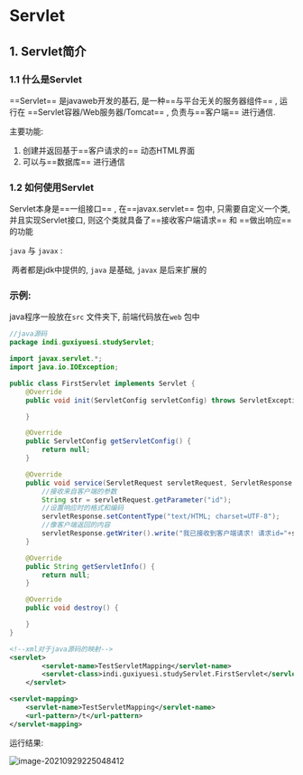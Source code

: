 # Servlet

## 1. Servlet简介

### 1.1 什么是Servlet

==Servlet== 是javaweb开发的基石, 是一种==与平台无关的服务器组件== , 运行在 ==Servlet容器/Web服务器/Tomcat== , 负责与==客户端== 进行通信.

主要功能:

1. 创建并返回基于==客户请求的== 动态HTML界面
2. 可以与==数据库== 进行通信

### 1.2 如何使用Servlet

Servlet本身是==一组接口== , 在==javax.servlet== 包中, 只需要自定义一个类, 并且实现Servlet接口, 则这个类就具备了==接收客户端请求== 和 ==做出响应== 的功能

`java` 与 `javax` :

​	两者都是jdk中提供的, `java` 是基础, `javax` 是后来扩展的

### 示例:

java程序一般放在`src` 文件夹下, 前端代码放在`web` 包中

```java
//java源码
package indi.guxiyuesi.studyServlet;

import javax.servlet.*;
import java.io.IOException;

public class FirstServlet implements Servlet {
    @Override
    public void init(ServletConfig servletConfig) throws ServletException {

    }

    @Override
    public ServletConfig getServletConfig() {
        return null;
    }

    @Override
    public void service(ServletRequest servletRequest, ServletResponse servletResponse) throws ServletException, IOException {
        //接收来自客户端的参数
        String str = servletRequest.getParameter("id");
        //设置响应时的格式和编码
        servletResponse.setContentType("text/HTML; charset=UTF-8");
        //像客户端返回的内容
        servletResponse.getWriter().write("我已接收到客户端请求! 请求id="+str);
    }

    @Override
    public String getServletInfo() {
        return null;
    }

    @Override
    public void destroy() {

    }
}
```

```xml
<!--xml对于java源码的映射-->
<servlet>
        <servlet-name>TestServletMapping</servlet-name>
        <servlet-class>indi.guxiyuesi.studyServlet.FirstServlet</servlet-class>
    </servlet>

<servlet-mapping>
    <servlet-name>TestServletMapping</servlet-name>
    <url-pattern>/t</url-pattern>
</servlet-mapping>
```

运行结果:

![image-20210929225048412](https://gitee.com/four_four/picgo/raw/master/img/20210929225048.png) 